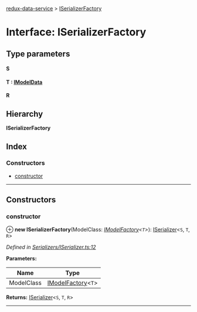 [redux-data-service](../README.md) > [ISerializerFactory](../interfaces/iserializerfactory.md)

# Interface: ISerializerFactory

## Type parameters
#### S 
#### T :  [IModelData](imodeldata.md)
#### R 
## Hierarchy

**ISerializerFactory**

## Index

### Constructors

* [constructor](iserializerfactory.md#constructor)

---

## Constructors

<a id="constructor"></a>

###  constructor

⊕ **new ISerializerFactory**(ModelClass: *[IModelFactory](imodelfactory.md)<`T`>*): [ISerializer](iserializer.md)<`S`, `T`, `R`>

*Defined in [Serializers/ISerializer.ts:12](https://github.com/Rediker-Software/redux-data-service/blob/a126781/src/Serializers/ISerializer.ts#L12)*

**Parameters:**

| Name | Type |
| ------ | ------ |
| ModelClass | [IModelFactory](imodelfactory.md)<`T`> |

**Returns:** [ISerializer](iserializer.md)<`S`, `T`, `R`>

___

